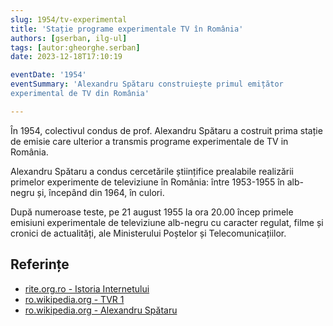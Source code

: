 ```yaml
---
slug: 1954/tv-experimental
title: 'Stație programe experimentale TV în România'
authors: [gserban, ilg-ul]
tags: [autor:gheorghe.serban]
date: 2023-12-18T17:10:19

eventDate: '1954'
eventSummary: 'Alexandru Spătaru construiește primul emițător
experimental de TV din România'

---
```


În 1954, colectivul condus de prof. Alexandru Spătaru a costruit prima stație
de emisie care ulterior a transmis programe experimentale de TV in România.

<!-- truncate -->

Alexandru Spătaru a condus cercetările științifice prealabile realizării
primelor experimente de televiziune în România: între 1953-1955 în alb-negru
și, începând din 1964, în culori.

După numeroase teste, pe 21 august 1955 la ora 20.00 încep primele
emisiuni experimentale de
televiziune alb-negru cu caracter regulat, filme și cronici de actualități,
ale Ministerului Poștelor și Telecomunicațiilor.

## Referințe

- [rite.org.ro - Istoria Internetului](https://rite.org.ro/istoria-internetului/)
- [ro.wikipedia.org - TVR 1](https://ro.wikipedia.org/wiki/TVR_1)
- [ro.wikipedia.org - Alexandru Spătaru](https://ro.wikipedia.org/wiki/Alexandru_Spătaru)
